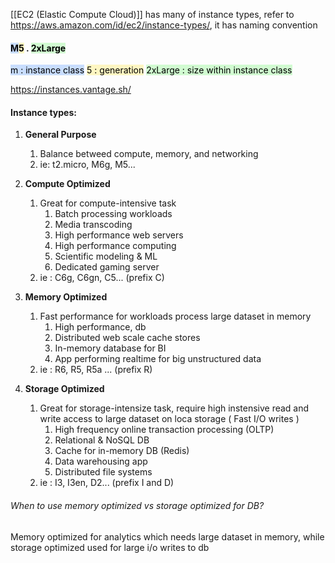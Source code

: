 [[EC2 (Elastic Compute Cloud)]] has many of instance types, refer to https://aws.amazon.com/id/ec2/instance-types/, it has naming convention

#### <mark style="background: #ADCCFFA6;">M</mark><mark style="background: #FFF3A3A6;">5</mark> . <mark style="background: #BBFABBA6;">2xLarge</mark>
<mark style="background: #ADCCFFA6;">m : instance class</mark>
<mark style="background: #FFF3A3A6;">5 : generation</mark>
<mark style="background: #BBFABBA6;">2xLarge : size within instance class</mark>

https://instances.vantage.sh/
#### Instance types:
1. **General Purpose**
	1. Balance betweed compute, memory, and networking
	2. ie: t2.micro, M6g, M5...

2. **Compute Optimized**
	1. Great for compute-intensive task
		1. Batch processing workloads
		2. Media transcoding
		3. High performance web servers
		4. High performance computing
		5. Scientific modeling & ML
		6. Dedicated gaming server
	2. ie : C6g, C6gn, C5... (prefix C)
	
3. **Memory Optimized**
	1. Fast performance for workloads process large dataset in memory
		1. High performance, db
		2. Distributed web scale cache stores
		3. In-memory database for BI
		4. App performing realtime for big unstructured data
	2. ie : R6, R5, R5a ... (prefix R)
	
4. **Storage Optimized**
	1. Great for storage-intensize task, require high instensive read and write access to large dataset on loca storage ( Fast I/O writes )
		1. High frequency online transaction processing (OLTP)
		2. Relational & NoSQL DB
		3. Cache for in-memory DB (Redis)
		4. Data warehousing app
		5. Distributed file systems
	2. ie : I3, I3en, D2... (prefix I and D)

###### When to use memory optimized vs storage optimized for DB?
Memory optimized for analytics which needs large dataset in memory, while storage optimized used for large i/o writes to db